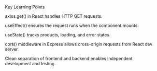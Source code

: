 Key Learning Points

axios.get() in React handles HTTP GET requests.

useEffect() ensures the request runs when the component mounts.

useState() tracks products, loading, and error states.

cors() middleware in Express allows cross-origin requests from React dev server.

Clean separation of frontend and backend enables independent development and testing.
